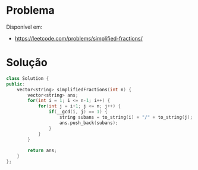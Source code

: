 # Problema

Disponível em:
*   https://leetcode.com/problems/simplified-fractions/

# Solução

```cpp
class Solution {
public:
    vector<string> simplifiedFractions(int n) {
        vector<string> ans;
        for(int i = 1; i <= n-1; i++) {
            for(int j = i+1; j <= n; j++) {
                if(__gcd(i, j) == 1) {
                    string subans = to_string(i) + "/" + to_string(j);
                    ans.push_back(subans);
                }
            }
        }
        
        return ans;
    }
};
```